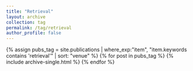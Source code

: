 ```yaml
---
title: "Retrieval"
layout: archive
collection: tag
permalink: /tag/retrieval
author_profile: false
---
```


{% assign pubs_tag = site.publications | where_exp:"item", "item.keywords contains 'retrieval'" | sort: "venue" %}
{% for post in pubs_tag %}
  {% include archive-single.html %}
{% endfor %}